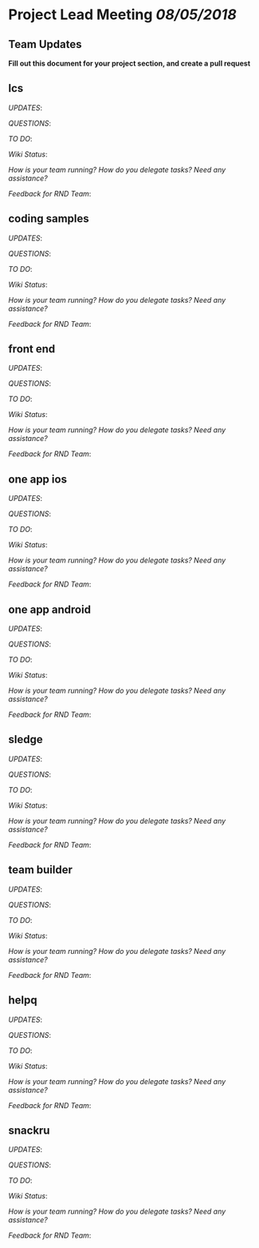 # Project Lead Meeting *08/05/2018*
## Team Updates

**Fill out this document for your project section, and create a pull request**

## lcs

_UPDATES_:

_QUESTIONS_:

_TO DO_:

_Wiki Status_:

_How is your team running?  How do you delegate tasks? Need any assistance?_

_Feedback for RND Team_:

## coding samples

_UPDATES_:

_QUESTIONS_:

_TO DO_:

_Wiki Status_:

_How is your team running?  How do you delegate tasks? Need any assistance?_

_Feedback for RND Team_:

## front end

_UPDATES_:

_QUESTIONS_:

_TO DO_:

_Wiki Status_:

_How is your team running?  How do you delegate tasks? Need any assistance?_

_Feedback for RND Team_:

## one app ios

_UPDATES_: 

_QUESTIONS_: 

_TO DO_:

_Wiki Status_:

_How is your team running?  How do you delegate tasks? Need any assistance?_

_Feedback for RND Team_:
 
## one app android

_UPDATES_:

_QUESTIONS_:

_TO DO_:

_Wiki Status_:

_How is your team running?  How do you delegate tasks? Need any assistance?_

_Feedback for RND Team_:

## sledge

_UPDATES_:

_QUESTIONS_:

_TO DO_:

_Wiki Status_:

_How is your team running?  How do you delegate tasks? Need any assistance?_

_Feedback for RND Team_:

## team builder

_UPDATES_:

_QUESTIONS_:

_TO DO_:

_Wiki Status_:

_How is your team running?  How do you delegate tasks? Need any assistance?_

_Feedback for RND Team_:

## helpq

_UPDATES_:

_QUESTIONS_:

_TO DO_:

_Wiki Status_:

_How is your team running?  How do you delegate tasks? Need any assistance?_

_Feedback for RND Team_:

## snackru

_UPDATES_:

_QUESTIONS_:

_TO DO_:

_Wiki Status_:

_How is your team running?  How do you delegate tasks? Need any assistance?_

_Feedback for RND Team_:
